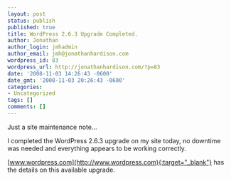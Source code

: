 ```yaml
---
layout: post
status: publish
published: true
title: WordPress 2.6.3 Upgrade Completed.
author: Jonathan
author_login: jmhadmin
author_email: jmh@jonathanhardison.com
wordpress_id: 83
wordpress_url: http://jonathanhardison.com/?p=83
date: '2008-11-03 14:26:43 -0600'
date_gmt: '2008-11-03 20:26:43 -0600'
categories:
- Uncategorized
tags: []
comments: []
---
```

Just a site maintenance note…

I completed the WordPress 2.6.3 upgrade on my site today, no downtime was needed and everything appears to be working correctly.

[www.wordpress.com](http://www.wordpress.com){:target="_blank"} has the details on this available upgrade.
